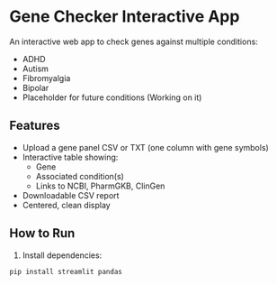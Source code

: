 # Gene Checker Interactive App

An interactive web app to check genes against multiple conditions:

- ADHD
- Autism
- Fibromyalgia
- Bipolar
- Placeholder for future conditions (Working on it)

## Features

- Upload a gene panel CSV or TXT (one column with gene symbols)
- Interactive table showing:
  - Gene
  - Associated condition(s)
  - Links to NCBI, PharmGKB, ClinGen
- Downloadable CSV report
- Centered, clean display

## How to Run

1. Install dependencies:
```bash
pip install streamlit pandas
